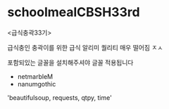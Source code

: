 # schoolmealCBSH33rd
<급식충곽33기>

급식충인 충곽이를 위한 급식 알리미
퀄리티 매우 떨어짐 ㅈㅅ

포함되있는 글꼴을 설치해주셔야 글꼴 적용됩니다
- netmarbleM
- nanumgothic


'beautifulsoup, requests, qtpy, time'
